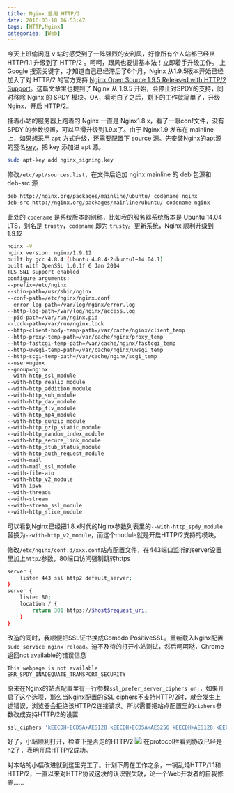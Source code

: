 ```yaml
---
title: Nginx 启用 HTTP/2
date: 2016-03-18 16:53:47
tags: [HTTP,Nginx]
categories: [Web]
---
```

今天上班偷闲逛 v 站时感受到了一阵强烈的安利风，好像所有个人站都已经从 HTTP/1.1 升级到了 HTTP/2 。呵呵，跟风也要讲基本法！立即着手升级工作。
上 Google 搜索关键字，才知道自己已经滞后了6个月，Nginx 从1.9.5版本开始已经加入了对 HTTP/2 的官方支持 [Nginx Open Source 1.9.5 Released with HTTP/2 Support](https://www.nginx.com/blog/nginx-1-9-5/)。这篇文章里也提到了 Nginx 从 1.9.5 开始，会停止对SPDY的支持，同时移除 Nginx 的 SPDY 模块。OK，看明白了之后，剩下的工作就简单了，升级 Nginx，开启 HTTP/2。

<!-- more -->

挂着小站的服务器上跑着的 Nginx 一直是 Nginx1.8.x，看了一眼conf文件，没有 SPDY 的参数设置，可以平滑升级到1.9.x了。由于 Nginx1.9 发布在 mainline 上，如果想采用 `apt` 方式升级，还需要配置下 source 源。先安装Nginx的apt源的签名[key](http://nginx.org/keys/nginx_signing.key)，把 key 添加进 apt 源。
```bash
sudo apt-key add nginx_signing.key
```
修改`/etc/apt/sources.list`，在文件后追加 nginx mainline 的 deb 包源和 deb-src 源
```bash
deb http://nginx.org/packages/mainline/ubuntu/ codename nginx
deb-src http://nginx.org/packages/mainline/ubuntu/ codename nginx
```
此处的 `codename` 是系统版本的别称，比如我的服务器系统版本是 Ubuntu 14.04 LTS，别名是 `trusty`，`codename` 即为 `trusty`。更新系统，Nginx 顺利升级到1.9.12
```bash
nginx -V
nginx version: nginx/1.9.12
built by gcc 4.8.4 (Ubuntu 4.8.4-2ubuntu1~14.04.1)
built with OpenSSL 1.0.1f 6 Jan 2014
TLS SNI support enabled
configure arguments:
--prefix=/etc/nginx
--sbin-path=/usr/sbin/nginx
--conf-path=/etc/nginx/nginx.conf
--error-log-path=/var/log/nginx/error.log
--http-log-path=/var/log/nginx/access.log
--pid-path=/var/run/nginx.pid
--lock-path=/var/run/nginx.lock
--http-client-body-temp-path=/var/cache/nginx/client_temp
--http-proxy-temp-path=/var/cache/nginx/proxy_temp
--http-fastcgi-temp-path=/var/cache/nginx/fastcgi_temp
--http-uwsgi-temp-path=/var/cache/nginx/uwsgi_temp
--http-scgi-temp-path=/var/cache/nginx/scgi_temp
--user=nginx
--group=nginx
--with-http_ssl_module
--with-http_realip_module
--with-http_addition_module
--with-http_sub_module
--with-http_dav_module
--with-http_flv_module
--with-http_mp4_module
--with-http_gunzip_module
--with-http_gzip_static_module
--with-http_random_index_module
--with-http_secure_link_module
--with-http_stub_status_module
--with-http_auth_request_module
--with-mail
--with-mail_ssl_module
--with-file-aio
--with-http_v2_module
--with-ipv6
--with-threads
--with-stream
--with-stream_ssl_module
--with-http_slice_module
```
可以看到Nginx已经把1.8.x时代的Nginx参数列表里的`--with-http_spdy_module`替换为`--with-http_v2_module`，而这个module就是开启HTTP/2支持的模块。

修改`/etc/nginx/conf.d/xxx.conf`站点配置文件，在443端口监听的server设置里加上`http2`参数，80端口访问强制跳转https
```bash
server {
    listen 443 ssl http2 default_server;
}
server {
    listen 80;
    location / {
        return 301 https://$host$request_uri;
    }
}
```
改造的同时，我顺便把SSL证书换成Comodo PositiveSSL。重新载入Nginx配置`sudo service nginx reload`。迫不及待的打开小站测试，然后呵呵哒，Chrome返回not available的错误信息
```
This webpage is not available
ERR_SPDY_INADEQUATE_TRANSPORT_SECURITY
```
原来在Nginx的站点配置里有一行参数`ssl_prefer_server_ciphers on;`，如果开启了这个选项，那么当Nginx配置的SSL ciphers不支持HTTP/2时，就会发生上述错误，浏览器会拒绝该HTTP/2连接请求。所以需要把站点配置里的`ciphers`参数改成支持HTTP/2的设置
```bash
ssl_ciphers 'kEECDH+ECDSA+AES128 kEECDH+ECDSA+AES256 kEECDH+AES128 kEECDH+AES256 kEDH+AES128 kEDH+AES256 DES-CBC3-SHA +SHA !aNULL !eNULL !LOW !kECDH !DSS !MD5 !EXP !PSK !SRP !CAMELLIA !SEED';
```
好了，小站顺利打开，检查下是否走的HTTP/2
![](https://i.imgur.com/U8yLEgH.png)
在protocol栏看到协议已经是h2了，表明开启HTTP/2成功。

对本站的小幅改进就到这里完工了。计划下周在工作之余，一锅乱炖HTTP/1.1和HTTP/2，一直以来对HTTP协议这块的认识很欠缺，论一个Web开发者的自我修养……
